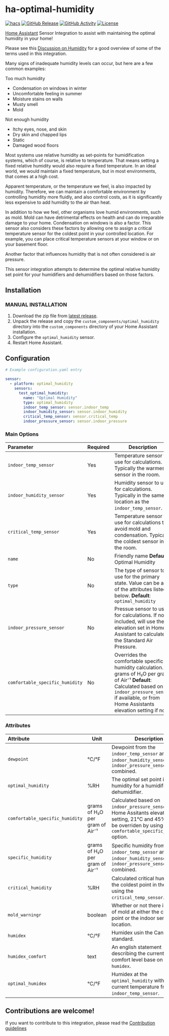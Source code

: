 # ha-optimal-humidity

[![hacs][hacsbadge]][hacs]
[![GitHub Release][releases-shield]][releases]
[![GitHub Activity][commits-shield]][commits]
[![License][license-shield]](LICENSE)

[Home Assistant](https:/home-assistant.io) Sensor Integration to assist with maintaining the optimal humidity in your home!

Please see this [Discussion on Humidity](https://www.weather.gov/lmk/humidity) for a good overview of some of the terms used in this integration.

Many signs of inadequate humidity levels can occur, but here are a few common examples:

Too much humidity
* Condensation on windows in winter
* Uncomfortable feeling in summer
* Moisture stains on walls
* Musty smell
* Mold

Not enough humidity
* Itchy eyes, nose, and skin
* Dry skin and chapped lips
* Static
* Damaged wood floors

Most systems use relative humidity as set-points for humidification systems, which of course, is relative to temperature.  That means setting a fixed relative humidity would also require a fixed temperature.  In an ideal world, we would maintain a fixed temperature, but in most environments, that comes at a high cost.

Apparent temperature, or the temperature we feel, is also impacted by humidity.  Therefore, we can maintain a comfortable environment by controlling humidity more fluidly, and also control costs, as it is significantly less expensive to add humidity to the air than heat.

In addition to how we feel, other organisms love humid environments, such as mold.  Mold can have detrimental effects on health and can do irreparable damage to your home.  Condensation on windows is also a factor. This sensor also considers these factors by allowing one to assign a critical temperature sensor for the coldest point in your controlled location.  For example, you can place critical temperature sensors at your window or on your basement floor.

Another factor that influences humidity that is not often considered is air pressure.

This sensor integration attempts to determine the optimal relative humidity set point for your humidifiers and dehumidifiers based on those factors.

## Installation

### MANUAL INSTALLATION

1. Download the zip file from
   [latest release](https://github.com/TheRealWaldo/ha-optimal-humidity/releases/latest).
2. Unpack the release and copy the `custom_components/optimal_humidity` directory into the `custom_components` directory of your Home Assistant installation.
3. Configure the `optimal_humidity` sensor.
4. Restart Home Assistant.

## Configuration

```yaml
# Example configuration.yaml entry

sensor:
  - platform: optimal_humidity
    sensors:
      test_optimal_humidity:
        name: "Optimal Humidity"
        type: optimal_humidity
        indoor_temp_sensor: sensor.indoor_temp
        indoor_humidity_sensor: sensor.indoor_humidity
        critical_temp_sensor: sensor.critical_temp
        indoor_pressure_sensor: sensor.indoor_pressure
```

### Main Options

|Parameter |Required|Description
|:---|---|---
| `indoor_temp_sensor` | Yes | Temperature sensor to use for calculations. Typically the warmest sensor in the room.
| `indoor_humidity_sensor` | Yes | Humidity sensor to use for calculations. Typically in the same location as the `indoor_temp_sensor`.
| `critical_temp_sensor` | Yes | Temperature sensor to use for calculations to avoid mold and condensation. Typically the coldest sensor in the room.
| `name` | No | Friendly name **Default**: Optimal Humidity
| `type` | No | The type of sensor to use for the primary state.  Value can be any of the attributes listed below. **Default**: `optimal_humidity`
| `indoor_pressure_sensor` | No | Pressue sensor to use for calculations.  If not included, will use the elevation set in Home Assistant to calculate the Standard Air Pressure.
| `comfortable_specific_humidity` | No | Overrides the comfortable specific humidity calculation.  In grams of H₂O per gram of Air⁻¹ **Default**: Calculated based on `indoor_pressure_sensor` if available, or from Home Assistants elevation setting if not.

### Attributes

|Attribute|Unit|Description
|:---|---|---
| `dewpoint` | °C/°F | Dewpoint from the `indoor_temp_sensor` and `indoor_humidity_sensor` and `indoor_pressure_sensor` combined.
| `optimal_humidity` | %RH | The optimal set point in relative humidity for a humidifier or dehumidifier.
| `comfortable_specific_humidity` | grams of H₂O per gram of Air⁻¹ | Calculated based on `indoor_pressure_sensor` or Home Assitants elevation setting, 21°C and 45%RH.  Can be overriden by using the `comfortable_specific_humidity` option.
| `specific_humidity` | grams of H₂O per gram of Air⁻¹ | Specific humidity from the `indoor_temp_sensor` and `indoor_humidity_sensor` and `indoor_pressure_sensor` combined.
| `critical_humidity` | %RH | Calculated critical humidity at the coldest point in the room, using the `critical_temp_sensor`.
| `mold_warningr` | boolean | Whether or not there is a risk of mold at either the critical point or the indoor sensor location.
| `humidex` | °C/°F | Humidex usin the Canadian standard.
| `humidex_comfort` | text | An english statement describing the current human comfort level base on the `humidex`.
| `optimal_humidex` | °C/°F | Humidex at the `optimal_humidity` with the current temperature from `indoor_temp_sensor`.

## Contributions are welcome!

If you want to contribute to this integration, please read the [Contribution guidelines](CONTRIBUTING.md)


[commits]: https://github.com/TheRealWaldo/ha-optimal-humidity/commits/main
[commits-shield]: https://img.shields.io/github/commit-activity/m/therealwaldo/ha-optimal-humidity?style=for-the-badge
[license-shield]: https://img.shields.io/github/license/therealwaldo/ha-optimal-humidity.svg?style=for-the-badge
[hacs]: https://github.com/custom-components/hacs
[hacsbadge]: https://img.shields.io/badge/HACS-Custom-orange.svg?style=for-the-badge
[releases-shield]: https://img.shields.io/github/v/release/therealwaldo/ha-optimal-humidity?include_prereleases&style=for-the-badge
[releases]: https://github.com/TheRealWaldo/ha-optimal-humidity/releases
